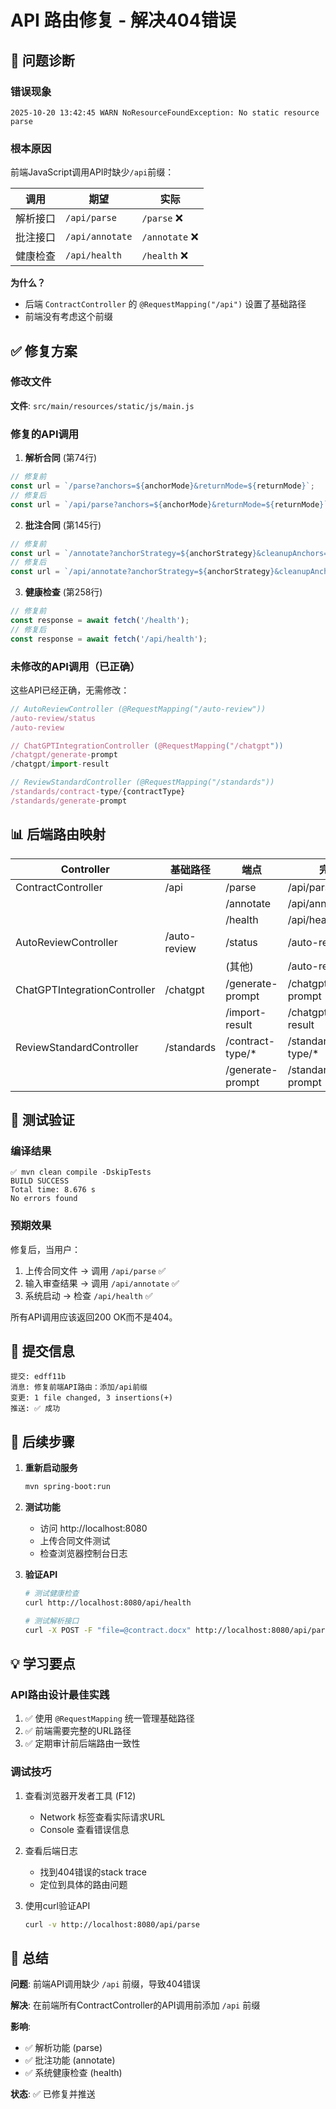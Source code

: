 # API 路由修复 - 解决404错误

## 🐛 问题诊断

### 错误现象
```
2025-10-20 13:42:45 WARN NoResourceFoundException: No static resource parse
```

### 根本原因
前端JavaScript调用API时缺少`/api`前缀：

| 调用 | 期望 | 实际 |
|------|------|------|
| 解析接口 | `/api/parse` | `/parse` ❌ |
| 批注接口 | `/api/annotate` | `/annotate` ❌ |
| 健康检查 | `/api/health` | `/health` ❌ |

**为什么？**
- 后端 `ContractController` 的 `@RequestMapping("/api")` 设置了基础路径
- 前端没有考虑这个前缀

## ✅ 修复方案

### 修改文件
**文件**: `src/main/resources/static/js/main.js`

### 修复的API调用

1. **解析合同** (第74行)
```javascript
// 修复前
const url = `/parse?anchors=${anchorMode}&returnMode=${returnMode}`;
// 修复后
const url = `/api/parse?anchors=${anchorMode}&returnMode=${returnMode}`;
```

2. **批注合同** (第145行)
```javascript
// 修复前
const url = `/annotate?anchorStrategy=${anchorStrategy}&cleanupAnchors=${cleanupAnchors}`;
// 修复后
const url = `/api/annotate?anchorStrategy=${anchorStrategy}&cleanupAnchors=${cleanupAnchors}`;
```

3. **健康检查** (第258行)
```javascript
// 修复前
const response = await fetch('/health');
// 修复后
const response = await fetch('/api/health');
```

### 未修改的API调用（已正确）

这些API已经正确，无需修改：

```javascript
// AutoReviewController (@RequestMapping("/auto-review"))
/auto-review/status
/auto-review

// ChatGPTIntegrationController (@RequestMapping("/chatgpt"))
/chatgpt/generate-prompt
/chatgpt/import-result

// ReviewStandardController (@RequestMapping("/standards"))
/standards/contract-type/{contractType}
/standards/generate-prompt
```

## 📊 后端路由映射

| Controller | 基础路径 | 端点 | 完整URL |
|-----------|---------|------|---------|
| ContractController | /api | /parse | /api/parse |
| | | /annotate | /api/annotate |
| | | /health | /api/health |
| AutoReviewController | /auto-review | /status | /auto-review/status |
| | | (其他) | /auto-review/* |
| ChatGPTIntegrationController | /chatgpt | /generate-prompt | /chatgpt/generate-prompt |
| | | /import-result | /chatgpt/import-result |
| ReviewStandardController | /standards | /contract-type/* | /standards/contract-type/* |
| | | /generate-prompt | /standards/generate-prompt |

## 🧪 测试验证

### 编译结果
```
✅ mvn clean compile -DskipTests
BUILD SUCCESS
Total time: 8.676 s
No errors found
```

### 预期效果
修复后，当用户：
1. 上传合同文件 → 调用 `/api/parse` ✅
2. 输入审查结果 → 调用 `/api/annotate` ✅
3. 系统启动 → 检查 `/api/health` ✅

所有API调用应该返回200 OK而不是404。

## 📝 提交信息

```
提交: edff11b
消息: 修复前端API路由：添加/api前缀
变更: 1 file changed, 3 insertions(+)
推送: ✅ 成功
```

## 🚀 后续步骤

1. **重新启动服务**
   ```bash
   mvn spring-boot:run
   ```

2. **测试功能**
   - 访问 http://localhost:8080
   - 上传合同文件测试
   - 检查浏览器控制台日志

3. **验证API**
   ```bash
   # 测试健康检查
   curl http://localhost:8080/api/health

   # 测试解析接口
   curl -X POST -F "file=@contract.docx" http://localhost:8080/api/parse
   ```

## 💡 学习要点

### API路由设计最佳实践
1. ✅ 使用 `@RequestMapping` 统一管理基础路径
2. ✅ 前端需要完整的URL路径
3. ✅ 定期审计前后端路由一致性

### 调试技巧
1. 查看浏览器开发者工具 (F12)
   - Network 标签查看实际请求URL
   - Console 查看错误信息

2. 查看后端日志
   - 找到404错误的stack trace
   - 定位到具体的路由问题

3. 使用curl验证API
   ```bash
   curl -v http://localhost:8080/api/parse
   ```

## 📌 总结

**问题**: 前端API调用缺少 `/api` 前缀，导致404错误

**解决**: 在前端所有ContractController的API调用前添加 `/api` 前缀

**影响**:
- ✅ 解析功能 (parse)
- ✅ 批注功能 (annotate)
- ✅ 系统健康检查 (health)

**状态**: ✅ 已修复并推送

